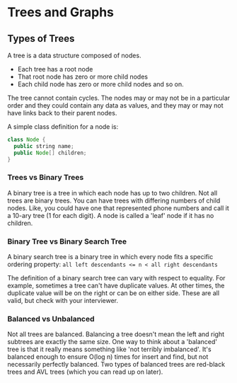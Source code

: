 # Trees and Graphs

## Types of Trees

A tree is a data structure composed of nodes.

- Each tree has a root node
- That root node has zero or more child nodes
- Each child node has zero or more child nodes and so on.

The tree cannot contain cycles. The nodes may or may not be in a particular order and they could contain any data as values, and they may or may not have links back to their parent nodes.

A simple class definition for a node is:

```java
class Node {
  public string name;
  public Node[] children;
}
```

### Trees vs Binary Trees

A binary tree is a tree in which each node has up to two children. Not all trees are binary trees. You can have trees with differing numbers of child nodes. Like, you could have one that represented phone numbers and call it a 10-ary tree (1 for each digit). A node is called a 'leaf' node if it has no children.

### Binary Tree vs Binary Search Tree

A binary search tree is a binary tree in which every node fits a specific ordering property:
`all left descendants <= n < all right descendants`

The definition of a binary search tree can vary with respect to equality. For example, sometimes a tree can't have duplicate values. At other times, the duplicate value will be on the right or can be on either side. These are all valid, but check with your interviewer.

### Balanced vs Unbalanced

Not all trees are balanced. Balancing a tree doesn't mean the left and right subtrees are exactly the same size. One way to think about a 'balanced' tree is that it really means something like 'not terribly imbalanced'. It's balanced enough to ensure O(log n) times for insert and find, but not necessarily perfectly balanced. Two types of balanced trees are red-black trees and AVL trees (which you can read up on later).
